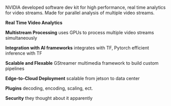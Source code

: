NVIDIA developed software dev kit for high performance, real time analytics for video streams. Made for parallel analysis of multiple video streams. 

**Real Time Video Analytics**

**Multistream Processing**
	uses GPUs to process multiple video streams simultaneously


**Integration with AI frameworks**
	integrates with TF, Pytorch
	efficient inference with TF

**Scalable and Flexable**
	GStreamer 
		multimedia framework to build custom pipelines

**Edge-to-Cloud Deployment**
	scalable from jetson to data center

**Plugins**
	decoding, encoding, scaling, ect.

**Security**
	they thought about it apparently



